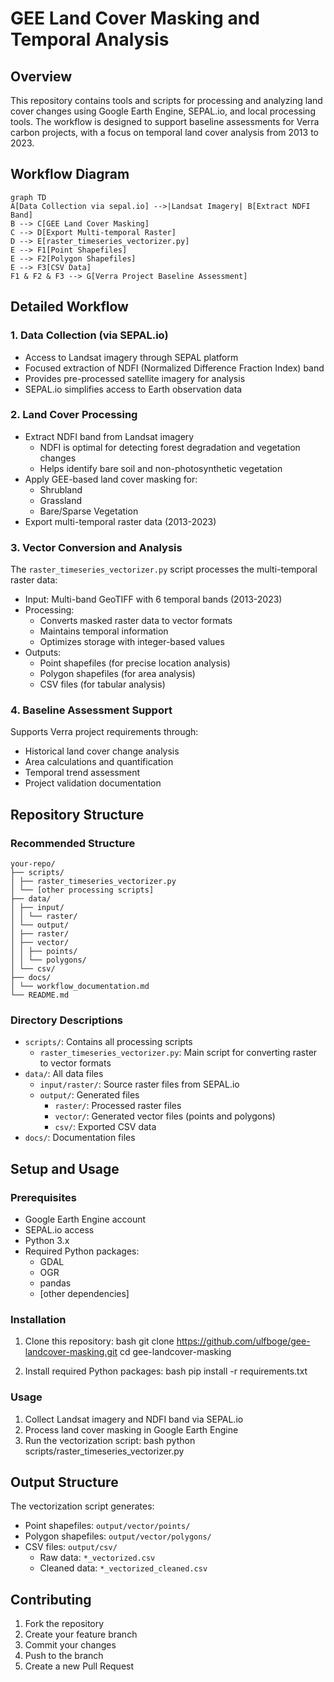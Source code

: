 # GEE Land Cover Masking and Temporal Analysis

## Overview
This repository contains tools and scripts for processing and analyzing land cover changes using Google Earth Engine, SEPAL.io, and local processing tools. The workflow is designed to support baseline assessments for Verra carbon projects, with a focus on temporal land cover analysis from 2013 to 2023.

## Workflow Diagram
```mermaid
graph TD
A[Data Collection via sepal.io] -->|Landsat Imagery| B[Extract NDFI Band]
B --> C[GEE Land Cover Masking]
C --> D[Export Multi-temporal Raster]
D --> E[raster_timeseries_vectorizer.py]
E --> F1[Point Shapefiles]
E --> F2[Polygon Shapefiles]
E --> F3[CSV Data]
F1 & F2 & F3 --> G[Verra Project Baseline Assessment]

```

## Detailed Workflow
### 1. Data Collection (via SEPAL.io)
- Access to Landsat imagery through SEPAL platform
- Focused extraction of NDFI (Normalized Difference Fraction Index) band
- Provides pre-processed satellite imagery for analysis
- SEPAL.io simplifies access to Earth observation data

### 2. Land Cover Processing
- Extract NDFI band from Landsat imagery
  - NDFI is optimal for detecting forest degradation and vegetation changes
  - Helps identify bare soil and non-photosynthetic vegetation
- Apply GEE-based land cover masking for:
  - Shrubland
  - Grassland
  - Bare/Sparse Vegetation
- Export multi-temporal raster data (2013-2023)

### 3. Vector Conversion and Analysis
The `raster_timeseries_vectorizer.py` script processes the multi-temporal raster data:
- Input: Multi-band GeoTIFF with 6 temporal bands (2013-2023)
- Processing:
  - Converts masked raster data to vector formats
  - Maintains temporal information
  - Optimizes storage with integer-based values
- Outputs:
  - Point shapefiles (for precise location analysis)
  - Polygon shapefiles (for area analysis)
  - CSV files (for tabular analysis)

### 4. Baseline Assessment Support
Supports Verra project requirements through:
- Historical land cover change analysis
- Area calculations and quantification
- Temporal trend assessment
- Project validation documentation

## Repository Structure
### Recommended Structure
```text
your-repo/
├── scripts/
│ ├── raster_timeseries_vectorizer.py
│ └── [other processing scripts]
├── data/
│ ├── input/
│ │ └── raster/
│ └── output/
│ ├── raster/
│ ├── vector/
│ │ ├── points/
│ │ └── polygons/
│ └── csv/
├── docs/
│ └── workflow_documentation.md
└── README.md
```
### Directory Descriptions
- `scripts/`: Contains all processing scripts
  - `raster_timeseries_vectorizer.py`: Main script for converting raster to vector formats
- `data/`: All data files
  - `input/raster/`: Source raster files from SEPAL.io
  - `output/`: Generated files
    - `raster/`: Processed raster files
    - `vector/`: Generated vector files (points and polygons)
    - `csv/`: Exported CSV data
- `docs/`: Documentation files

## Setup and Usage
### Prerequisites
- Google Earth Engine account
- SEPAL.io access
- Python 3.x
- Required Python packages:
  - GDAL
  - OGR
  - pandas
  - [other dependencies]

### Installation
1. Clone this repository:
bash
git clone https://github.com/ulfboge/gee-landcover-masking.git
cd gee-landcover-masking

2. Install required Python packages:
bash
pip install -r requirements.txt

### Usage
1. Collect Landsat imagery and NDFI band via SEPAL.io
2. Process land cover masking in Google Earth Engine
3. Run the vectorization script:
bash
python scripts/raster_timeseries_vectorizer.py

## Output Structure
The vectorization script generates:
- Point shapefiles: `output/vector/points/`
- Polygon shapefiles: `output/vector/polygons/`
- CSV files: `output/csv/`
  - Raw data: `*_vectorized.csv`
  - Cleaned data: `*_vectorized_cleaned.csv`

## Contributing
1. Fork the repository
2. Create your feature branch
3. Commit your changes
4. Push to the branch
5. Create a new Pull Request
